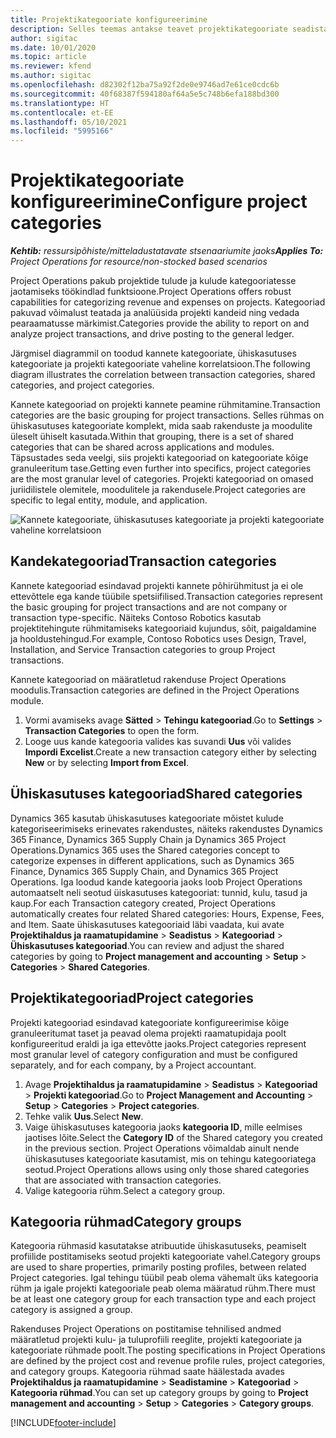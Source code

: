 ```yaml
---
title: Projektikategooriate konfigureerimine
description: Selles teemas antakse teavet projektikategooriate seadistamise kohta.
author: sigitac
ms.date: 10/01/2020
ms.topic: article
ms.reviewer: kfend
ms.author: sigitac
ms.openlocfilehash: d82302f12ba75a92f2de0e9746ad7e61ce0cdc6b
ms.sourcegitcommit: 40f68387f594180af64a5e5c748b6efa188bd300
ms.translationtype: HT
ms.contentlocale: et-EE
ms.lasthandoff: 05/10/2021
ms.locfileid: "5995166"
---
```

# <a name="configure-project-categories"></a><span data-ttu-id="dcb5a-103">Projektikategooriate konfigureerimine</span><span class="sxs-lookup"><span data-stu-id="dcb5a-103">Configure project categories</span></span>

<span data-ttu-id="dcb5a-104">_**Kehtib:** ressursipõhiste/mitteladustatavate stsenaariumite jaoks_</span><span class="sxs-lookup"><span data-stu-id="dcb5a-104">_**Applies To:** Project Operations for resource/non-stocked based scenarios_</span></span>

<span data-ttu-id="dcb5a-105">Project Operations pakub projektide tulude ja kulude kategooriatesse jaotamiseks töökindlad funktsioone.</span><span class="sxs-lookup"><span data-stu-id="dcb5a-105">Project Operations offers robust capabilities for categorizing revenue and expenses on projects.</span></span> <span data-ttu-id="dcb5a-106">Kategooriad pakuvad võimalust teatada ja analüüsida projekti kandeid ning vedada pearaamatusse märkimist.</span><span class="sxs-lookup"><span data-stu-id="dcb5a-106">Categories provide the ability to report on and analyze project transactions, and drive posting to the general ledger.</span></span>

<span data-ttu-id="dcb5a-107">Järgmisel diagrammil on toodud kannete kategooriate, ühiskasutuses kategooriate ja projekti kategooriate vaheline korrelatsioon.</span><span class="sxs-lookup"><span data-stu-id="dcb5a-107">The following diagram illustrates the correlation between transaction categories, shared categories, and project categories.</span></span> 

<span data-ttu-id="dcb5a-108">Kannete kategooriad on projekti kannete peamine rühmitamine.</span><span class="sxs-lookup"><span data-stu-id="dcb5a-108">Transaction categories are the basic grouping for project transactions.</span></span> <span data-ttu-id="dcb5a-109">Selles rühmas on ühiskasutuses kategooriate komplekt, mida saab rakenduste ja moodulite üleselt ühiselt kasutada.</span><span class="sxs-lookup"><span data-stu-id="dcb5a-109">Within that grouping, there is a set of shared categories that can be shared across applications and modules.</span></span> <span data-ttu-id="dcb5a-110">Täpsustades seda veelgi, siis projekti kategooriad on kategooriate kõige granuleeritum tase.</span><span class="sxs-lookup"><span data-stu-id="dcb5a-110">Getting even further into specifics, project categories are the most granular level of categories.</span></span> <span data-ttu-id="dcb5a-111">Projekti kategooriad on omased juriidilistele olemitele, moodulitele ja rakendusele.</span><span class="sxs-lookup"><span data-stu-id="dcb5a-111">Project categories are specific to legal entity, module, and application.</span></span>

![Kannete kategooriate, ühiskasutuses kategooriate ja projekti kategooriate vaheline korrelatsioon](media/project-categories.png)

## <a name="transaction-categories"></a><span data-ttu-id="dcb5a-113">Kandekategooriad</span><span class="sxs-lookup"><span data-stu-id="dcb5a-113">Transaction categories</span></span>

<span data-ttu-id="dcb5a-114">Kannete kategooriad esindavad projekti kannete põhirühmitust ja ei ole ettevõttele ega kande tüübile spetsiifilised.</span><span class="sxs-lookup"><span data-stu-id="dcb5a-114">Transaction categories represent the basic grouping for project transactions and are not company or transaction type-specific.</span></span> <span data-ttu-id="dcb5a-115">Näiteks Contoso Robotics kasutab projektitehingute rühmitamiseks kategooriaid kujundus, sõit, paigaldamine ja hooldustehingud.</span><span class="sxs-lookup"><span data-stu-id="dcb5a-115">For example, Contoso Robotics uses Design, Travel, Installation, and Service Transaction categories to group Project transactions.</span></span>

<span data-ttu-id="dcb5a-116">Kannete kategooriad on määratletud rakenduse Project Operations moodulis.</span><span class="sxs-lookup"><span data-stu-id="dcb5a-116">Transaction categories are defined in the Project Operations module.</span></span> 
1. <span data-ttu-id="dcb5a-117">Vormi avamiseks avage **Sätted** \> **Tehingu kategooriad**.</span><span class="sxs-lookup"><span data-stu-id="dcb5a-117">Go to **Settings** \> **Transaction Categories** to open the form.</span></span> 
2. <span data-ttu-id="dcb5a-118">Looge uus kande kategooria valides kas suvandi **Uus** või valides **Impordi Excelist**.</span><span class="sxs-lookup"><span data-stu-id="dcb5a-118">Create a new transaction category either by selecting **New** or by selecting **Import from Excel**.</span></span>

## <a name="shared-categories"></a><span data-ttu-id="dcb5a-119">Ühiskasutuses kategooriad</span><span class="sxs-lookup"><span data-stu-id="dcb5a-119">Shared categories</span></span>

<span data-ttu-id="dcb5a-120">Dynamics 365 kasutab ühiskasutuses kategooriate mõistet kulude kategoriseerimiseks erinevates rakendustes, näiteks rakendustes Dynamics 365 Finance, Dynamics 365 Supply Chain ja Dynamics 365 Project Operations.</span><span class="sxs-lookup"><span data-stu-id="dcb5a-120">Dynamics 365 uses the Shared categories concept to categorize expenses in different applications, such as Dynamics 365 Finance, Dynamics 365 Supply Chain, and Dynamics 365 Project Operations.</span></span> <span data-ttu-id="dcb5a-121">Iga loodud kande kategooria jaoks loob Project Operations automaatselt neli seotud üiskasutuses kategooriat: tunnid, kulu, tasud ja kaup.</span><span class="sxs-lookup"><span data-stu-id="dcb5a-121">For each Transaction category created, Project Operations automatically creates four related Shared categories: Hours, Expense, Fees, and Item.</span></span> <span data-ttu-id="dcb5a-122">Saate ühiskasutuses kategooriaid läbi vaadata, kui avate **Projektihaldus ja raamatupidamine** \> **Seadistus** \> **Kategooriad** \> **Ühiskasutuses kategooriad**.</span><span class="sxs-lookup"><span data-stu-id="dcb5a-122">You can review and adjust the shared categories by going to **Project management and accounting** \> **Setup** \> **Categories** \> **Shared Categories**.</span></span>

## <a name="project-categories"></a><span data-ttu-id="dcb5a-123">Projektikategooriad</span><span class="sxs-lookup"><span data-stu-id="dcb5a-123">Project categories</span></span>

<span data-ttu-id="dcb5a-124">Projekti kategooriad esindavad kategooriate konfigureerimise kõige granuleeritumat taset ja peavad olema projekti raamatupidaja poolt konfigureeritud eraldi ja iga ettevõtte jaoks.</span><span class="sxs-lookup"><span data-stu-id="dcb5a-124">Project categories represent most granular level of category configuration and must be configured separately, and for each company, by a Project accountant.</span></span>

1. <span data-ttu-id="dcb5a-125">Avage **Projektihaldus ja raamatupidamine** \> **Seadistus** \> **Kategooriad** \> **Projekti kategooriad**.</span><span class="sxs-lookup"><span data-stu-id="dcb5a-125">Go to **Project Management and Accounting** \> **Setup** \> **Categories** \> **Project categories**.</span></span>
2. <span data-ttu-id="dcb5a-126">Tehke valik **Uus**.</span><span class="sxs-lookup"><span data-stu-id="dcb5a-126">Select **New**.</span></span>
3. <span data-ttu-id="dcb5a-127">Vaige ühiskasutuses kategooria jaoks **kategooria ID**, mille eelmises jaotises lõite.</span><span class="sxs-lookup"><span data-stu-id="dcb5a-127">Select the **Category ID** of the Shared category you created in the previous section.</span></span> <span data-ttu-id="dcb5a-128">Project Operations võimaldab ainult nende ühiskasutuses kategooriate kasutamist, mis on tehingu kategooriatega seotud.</span><span class="sxs-lookup"><span data-stu-id="dcb5a-128">Project Operations allows using only those shared categories that are associated with transaction categories.</span></span>
4. <span data-ttu-id="dcb5a-129">Valige kategooria rühm.</span><span class="sxs-lookup"><span data-stu-id="dcb5a-129">Select a category group.</span></span>

## <a name="category-groups"></a><span data-ttu-id="dcb5a-130">Kategooria rühmad</span><span class="sxs-lookup"><span data-stu-id="dcb5a-130">Category groups</span></span>

<span data-ttu-id="dcb5a-131">Kategooria rühmasid kasutatakse atribuutide ühiskasutuseks, peamiselt profiilide postitamiseks seotud projekti kategooriate vahel.</span><span class="sxs-lookup"><span data-stu-id="dcb5a-131">Category groups are used to share properties, primarily posting profiles, between related Project categories.</span></span> <span data-ttu-id="dcb5a-132">Igal tehingu tüübil peab olema vähemalt üks kategooria rühm ja igale projekti kategooriale peab olema määratud rühm.</span><span class="sxs-lookup"><span data-stu-id="dcb5a-132">There must be at least one category group for each transaction type and each project category is assigned a group.</span></span>

<span data-ttu-id="dcb5a-133">Rakenduses Project Operations on postitamise tehnilised andmed määratletud projekti kulu- ja tuluprofiili reeglite, projekti kategooriate ja kategooriate rühmade poolt.</span><span class="sxs-lookup"><span data-stu-id="dcb5a-133">The posting specifications in Project Operations are defined by the project cost and revenue profile rules, project categories, and category groups.</span></span> <span data-ttu-id="dcb5a-134">Kategooria rühmad saate häälestada avades **Projektihaldus ja raamatupidamine** \> **Seadistamine** \> **Kategooriad** \> **Kategooria rühmad**.</span><span class="sxs-lookup"><span data-stu-id="dcb5a-134">You can set up category groups by going to **Project management and accounting** \> **Setup** \> **Categories** \> **Category groups**.</span></span>


[!INCLUDE[footer-include](../includes/footer-banner.md)]